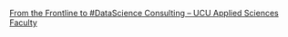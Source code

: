[From the Frontline to #DataScience Consulting – UCU Applied Sciences Faculty](https://qi.tc/qi/113769)